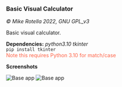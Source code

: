 ### Basic Visual Calculator
*© Mike Rotella 2022, GNU GPL_v3*

Basic visual calculator.

**Dependencies:** *python3.10* *tkinter*<br>
<code>pip install tkinter</code><br>
<span style="color:tomato">Note this requires Python 3.10 for match/case</span>

**Screenshots**

<img src="https://user-images.githubusercontent.com/72516445/198915520-81b0088d-582f-486c-9daf-e115cbc23fca.jpeg" alt="Base app"/><nobr>
<img src="https://user-images.githubusercontent.com/72516445/198915519-8035f34f-6d9a-46a6-b6b5-b4bbc802116c.jpeg" alt="Base app"/><nobr>
